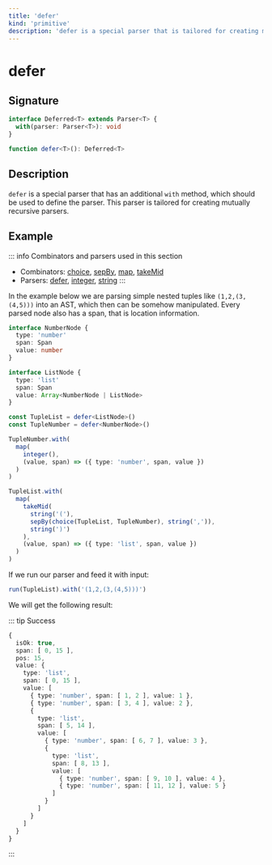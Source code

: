 ```yaml
---
title: 'defer'
kind: 'primitive'
description: 'defer is a special parser that is tailored for creating mutually recursive parsers.'
---
```


# defer <Primitive />

## Signature

```ts
interface Deferred<T> extends Parser<T> {
  with(parser: Parser<T>): void
}

function defer<T>(): Deferred<T>
```

## Description

`defer` is a special parser that has an additional `with` method, which should be used to define the parser. This parser is tailored for creating mutually recursive parsers.

## Example

::: info Combinators and parsers used in this section
- Combinators: [choice], [sepBy], [map], [takeMid]
- Parsers: [defer], [integer], [string]
:::

In the example below we are parsing simple nested tuples like `(1,2,(3,(4,5)))` into an AST, which then can be somehow manipulated. Every parsed node also has a span, that is location information.

```ts
interface NumberNode {
  type: 'number'
  span: Span
  value: number
}

interface ListNode {
  type: 'list'
  span: Span
  value: Array<NumberNode | ListNode>
}

const TupleList = defer<ListNode>()
const TupleNumber = defer<NumberNode>()

TupleNumber.with(
  map(
    integer(),
    (value, span) => ({ type: 'number', span, value })
  )
)

TupleList.with(
  map(
    takeMid(
      string('('),
      sepBy(choice(TupleList, TupleNumber), string(',')),
      string(')')
    ),
    (value, span) => ({ type: 'list', span, value })
  )
)
```

If we run our parser and feed it with input:

```ts
run(TupleList).with('(1,2,(3,(4,5)))')
```

We will get the following result:

::: tip Success
```ts
{
  isOk: true,
  span: [ 0, 15 ],
  pos: 15,
  value: {
    type: 'list',
    span: [ 0, 15 ],
    value: [
      { type: 'number', span: [ 1, 2 ], value: 1 },
      { type: 'number', span: [ 3, 4 ], value: 2 },
      {
        type: 'list',
        span: [ 5, 14 ],
        value: [
          { type: 'number', span: [ 6, 7 ], value: 3 },
          {
            type: 'list',
            span: [ 8, 13 ],
            value: [
              { type: 'number', span: [ 9, 10 ], value: 4 },
              { type: 'number', span: [ 11, 12 ], value: 5 }
            ]
          }
        ]
      }
    ]
  }
}
```
:::

<!-- Combinators. -->

[choice]: ../combinators/choice
[map]: ../combinators/map
[sepBy]: ../combinators/sepBy
[takeMid]: ../combinators/takeMid

<!-- Parsers. -->

[defer]: ./defer
[integer]: ./integer
[string]: ./string
